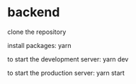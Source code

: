 # backend

clone the repository 

install packages: yarn 

to start the development server: yarn dev

to start the production server: yarn start
